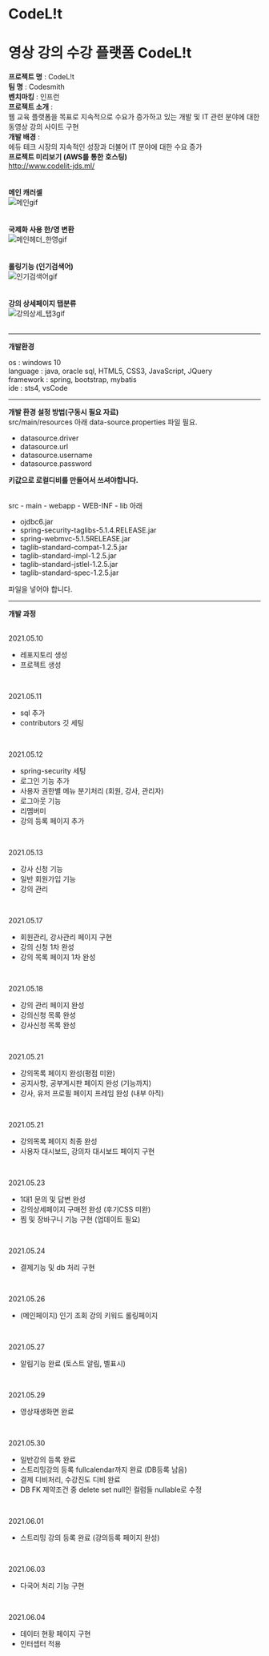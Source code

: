# CodeL!t



영상 강의 수강 플랫폼 CodeL!t
==============================


**프로젝트 명** : CodeL!t </br>
**팀 명** : Codesmith </br>
**벤치마킹** : 인프런 </br>
**프로젝트 소개** :  </br>
웹 교육 플랫폼을 목표로 지속적으로 수요가 증가하고 있는 개발 및 IT 관련 분야에 대한 동영상 강의 사이트 구현 </br>
**개발 배경** : </br>
에듀 테크 시장의 지속적인 성장과 더불어 IT 분야에 대한 수요 증가 </br>
**프로젝트 미리보기 (AWS를 통한 호스팅)** </br>
http://www.codelit-jds.ml/ </br></br></br>
**메인 캐러셀** </br>
![메인gif](https://user-images.githubusercontent.com/73115272/125029495-b7651900-e0c4-11eb-9009-5053d08d86af.gif) </br></br></br>
**국제화 사용 한/영 변환** </br>
![메인헤더_한영gif](https://user-images.githubusercontent.com/73115272/125029480-ae744780-e0c4-11eb-9af4-e31bffd7d741.gif)</br></br></br>
**롤링기능 (인기검색어)** </br>
![인기검색어gif](https://user-images.githubusercontent.com/73115272/125029501-baf8a000-e0c4-11eb-80bd-411b03939dee.gif)</br></br></br>
**강의 상세페이지 탭분류** </br>
![강의상세_탭3gif](https://user-images.githubusercontent.com/73115272/125029509-bd5afa00-e0c4-11eb-8857-dc8647c80f30.gif)</br></br>




------------------------------------------
**개발환경**
<br/>

os : windows 10 </br>
language : java, oracle sql, HTML5, CSS3, JavaScript, JQuery </br>
framework : spring, bootstrap, mybatis </br>
ide : sts4, vsCode </br>

------------------------------------------
**개발 환경 설정 방법(구동시 필요 자료)** <br/>
src/main/resources 아래 data-source.properties 파일 필요. </br>
 - datasource.driver
 - datasource.url
 - datasource.username
 - datasource.password

**키값으로 로컬디비를 만들어서 쓰셔야합니다.**
<br/><br/>

src - main - webapp - WEB-INF - lib 아래</br>
 - ojdbc6.jar
 - spring-security-taglibs-5.1.4.RELEASE.jar
 - spring-webmvc-5.1.5RELEASE.jar
 - taglib-standard-compat-1.2.5.jar
 - taglib-standard-impl-1.2.5.jar
 - taglib-standard-jstlel-1.2.5.jar
 - taglib-standard-spec-1.2.5.jar

파일을 넣어야 합니다.

------------------------------------------
**개발 과정**
<br/><br/>

2021.05.10
* 레포지토리 생성 
* 프로젝트 생성
<br/>

2021.05.11
* sql 추가  
* contributors 깃 세팅
<br/>

2021.05.12
* spring-security 세팅
* 로그인 기능 추가
* 사용자 권한별 메뉴 분기처리 (회원, 강사, 관리자)
* 로그아웃 기능
* 리멤버미 
* 강의 등록 페이지 추가
<br/>

2021.05.13
* 강사 신청 기능
* 일반 회원가입 기능
* 강의 관리
<br/>

2021.05.17
* 회원관리, 강사관리 페이지 구현
* 강의 신청 1차 완성
* 강의 목록 페이지 1차 완성
<br/>

2021.05.18
* 강의 관리 페이지 완성
* 강의신청 목록 완성
* 강사신청 목록 완성
<br/>

2021.05.21
* 강의목록 페이지 완성(평점 미완)
* 공지사항, 공부게시판 페이지 완성 (기능까지)
* 강사, 유저 프로필 페이지 프레임 완성 (내부 아직)
<br/>

2021.05.21
* 강의목록 페이지 최종 완성
* 사용자 대시보드, 강의자 대시보드 페이지 구현
<br/>

2021.05.23
* 1대1 문의 및 답변 완성
* 강의상세페이지 구매전 완성 (후기CSS 미완)
* 찜 및 장바구니 기능 구현 (업데이트 필요)
<br/>

2021.05.24
* 결제기능 및 db 처리 구현
<br/>

2021.05.26
* (메인페이지) 인기 조회 강의 키워드 롤링페이지
<br/>

2021.05.27
* 알림기능 완료 (토스트 알림, 벨표시)
<br/>

2021.05.29
* 영상재생화면 완료
<br/>

2021.05.30
* 일반강의 등록 완료
* 스트리밍강의 등록 fullcalendar까지 완료 (DB등록 남음)
* 결제 디비처리, 수강진도 디비 완료
* DB FK 제약조건 중 delete set null인 컬럼들 nullable로 수정
<br/>

2021.06.01
* 스트리밍 강의 등록 완료 (강의등록 페이지 완성)
<br/>

2021.06.03
* 다국어 처리 기능 구현
<br/>

2021.06.04
* 데이터 현황 페이지 구현
* 인터셉터 적용
<br/>
